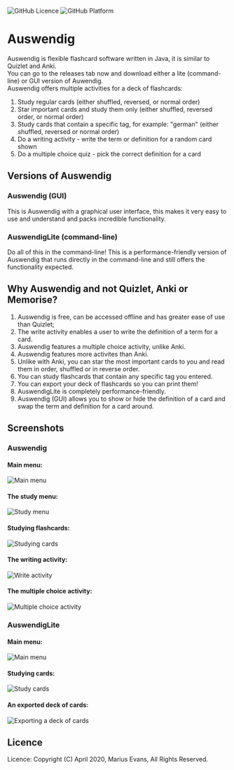 
![GitHub Licence](https://img.shields.io/badge/licence-copyright-red.svg?style=flat-square)
![GitHub Platform](https://img.shields.io/badge/platform-windows-blue.svg?style=flat-square)

# Auswendig
Auswendig is flexible flashcard software written in Java, it is similar to Quizlet and Anki.<br />
You can go to the releases tab now and download either a lite (command-line) or GUI version of Auwendig.<br />
Auswendig offers multiple activities for a deck of flashcards:
1. Study regular cards (either shuffled, reversed, or normal order)<br/>
2. Star important cards and study them only (either shuffled, reversed order, or normal order)<br/>
3. Study cards that contain a specific tag, for example: "german" (either shuffled, reversed or normal order)<br/>
4. Do a writing activity - write the term or definition for a random card shown<br/>
5. Do a multiple choice quiz - pick the correct definition for a card<br/>

## Versions of Auswendig

### Auswendig (GUI)
This is Auswendig with a graphical user interface, this makes it very easy to use and understand and packs incredible functionality.

### AuswendigLite (command-line)
Do all of this in the command-line! This is a performance-friendly version of Auswendig that runs directly in the command-line and still offers the functionality expected.

## Why Auswendig and not Quizlet, Anki or Memorise?
1. Auswendig is free, can be accessed offline and has greater ease of use than Quizlet;
2. The write activity enables a user to write the definition of a term for a card.<br />
3. Auswendig features a multiple choice activity, unlike Anki.<br />
4. Auswendig features more activites than Anki.<br />
5. Unlike with Anki, you can star the most important cards to you and read them in order, shuffled or in reverse order.<br />
6. You can study flashcards that contain any specific tag you entered.<br />
7. You can export your deck of flashcards so you can print them!<br />
8. AuswendigLite is completely performance-friendly.<br />
9. Auswendig (GUI) allows you to show or hide the definition of a card and swap the term and definition for a card around.<br />

## Screenshots
### Auswendig
#### Main menu:<br />
![Main menu](https://github.com/MariusEvans/Auswendig/blob/master/SCREENSHOTS/main_menu_GUI.JPG)
#### The study menu:<br />
![Study menu](https://github.com/MariusEvans/Auswendig/blob/master/SCREENSHOTS/study_menu_GUI.JPG)
#### Studying flashcards:<br />
![Studying cards](https://github.com/MariusEvans/Auswendig/blob/master/SCREENSHOTS/study_mode_GUI.JPG)
#### The writing activity:<br />
![Write activity](https://github.com/MariusEvans/Auswendig/blob/master/SCREENSHOTS/write_activity_GUI.JPG)
#### The multiple choice activity:<br />
![Multiple choice activity](https://github.com/MariusEvans/Auswendig/blob/master/SCREENSHOTS/multichoice_quiz_GUI.JPG)

### AuswendigLite
#### Main menu:<br />
![Main menu](https://github.com/MariusEvans/Auswendig/blob/master/SCREENSHOTS/main%20menu.JPG)
#### Studying cards:<br />
![Study cards](https://github.com/MariusEvans/Auswendig/blob/master/SCREENSHOTS/study%20cards.JPG)<br />
#### An exported deck of cards:<br />
![Exporting a deck of cards](https://github.com/MariusEvans/Auswendig/blob/master/SCREENSHOTS/export%20deck.JPG)

## Licence
Licence: Copyright (C) April 2020, Marius Evans, All Rights Reserved.<br />

